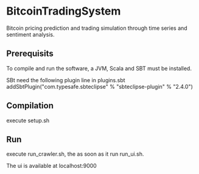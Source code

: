 BitcoinTradingSystem
====================

Bitcoin pricing prediction and trading simulation through time series and sentiment analysis.


## Prerequisits
To compile and run the software, a JVM, Scala and SBT must be installed.

SBt need the following plugin line in plugins.sbt
addSbtPlugin("com.typesafe.sbteclipse" % "sbteclipse-plugin" % "2.4.0")


## Compilation

execute setup.sh


## Run
execute run_crawler.sh, the as soon as it run run_ui.sh.

The ui is available at localhost:9000
